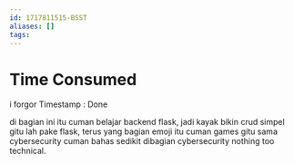 ```yaml
---
id: 1717811515-BSST
aliases: []
tags:
---
```

# Time Consumed
i forgor
Timestamp : Done

di bagian ini itu cuman belajar backend flask, jadi kayak bikin crud simpel gitu lah pake flask, terus yang bagian emoji itu cuman games gitu sama cybersecurity cuman bahas sedikit dibagian cybersecurity nothing too technical. 